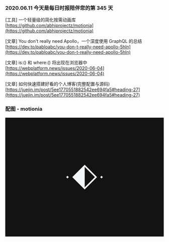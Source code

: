 ### 2020.06.11 今天是每日时报陪伴您的第 345 天

[工具] 一个轻量级的简化按需动画库 [https://github.com/abhiprojectz/motionia](https://github.com/abhiprojectz/motionia)

[文章] You don't really need Apollo，一个深度使用 GraphQL 的总结 [https://dev.to/pabloabc/you-don-t-really-need-apollo-5hln](https://dev.to/pabloabc/you-don-t-really-need-apollo-5hln)

[文章] is:() 和 where:() 将出现在浏览器中 [https://webplatform.news/issues/2020-06-04](https://webplatform.news/issues/2020-06-04)

[文章] 如何快速搭建好看的个人博客(完整配置与源码) [https://juejin.im/post/5ee1770551882542ee694fa5#heading-27](https://juejin.im/post/5ee1770551882542ee694fa5#heading-27)

### 配图 - motionia

![](https://raw.githubusercontent.com/abhiprojectz/motionia/master/assest/keyframe-challenge-large.gif)

